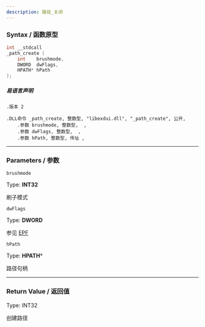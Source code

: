 ```yaml
---
description: 路径_关闭
---
```


### Syntax / 函数原型

```C++
int __stdcall 
_path_create (
    int    brushmode,
    DWORD  dwFlags,
    HPATH* hPath
);
```

##### 易语言声明

```Elang
.版本 2

.DLL命令 _path_create, 整数型, "libexdui.dll", "_path_create", 公开, 
    .参数 brushmode, 整数型,  , 
    .参数 dwFlags, 整数型,  , 
    .参数 hPath, 整数型, 传址 , 

```

---

### Parameters / 参数

`brushmode`

Type: **INT32**

刷子模式

`dwFlags`

Type: **DWORD**

参见 [EPF](../../const/EPF.md)

`hPath`

Type: **HPATH***

路径句柄

---

### Return Value / 返回值

Type: INT32

创建路径
